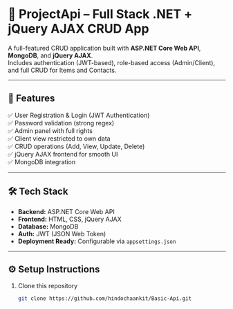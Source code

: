 # 🧩 ProjectApi – Full Stack .NET + jQuery AJAX CRUD App

A full-featured CRUD application built with **ASP.NET Core Web API**, **MongoDB**, and **jQuery AJAX**.  
Includes authentication (JWT-based), role-based access (Admin/Client), and full CRUD for Items and Contacts.

---

## 🚀 Features

✅ User Registration & Login (JWT Authentication)  
✅ Password validation (strong regex)  
✅ Admin panel with full rights  
✅ Client view restricted to own data  
✅ CRUD operations (Add, View, Update, Delete)  
✅ jQuery AJAX frontend for smooth UI  
✅ MongoDB integration  

---

## 🛠️ Tech Stack

- **Backend:** ASP.NET Core Web API  
- **Frontend:** HTML, CSS, jQuery AJAX  
- **Database:** MongoDB  
- **Auth:** JWT (JSON Web Token)  
- **Deployment Ready:** Configurable via `appsettings.json`

---

## ⚙️ Setup Instructions

1. Clone this repository  
   ```bash
   git clone https://github.com/hindochaankit/Basic-Api.git
